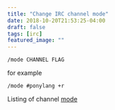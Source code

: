 ```yaml
---
title: "Change IRC channel mode"
date: 2018-10-20T21:53:25-04:00
draft: false
tags: [irc]
featured_image: ""
---
```


`/mode CHANNEL FLAG`

for example

`/mode #ponylang +r`

Listing of channel [mode](https://freenode.net/kb/answer/channelmodes)
